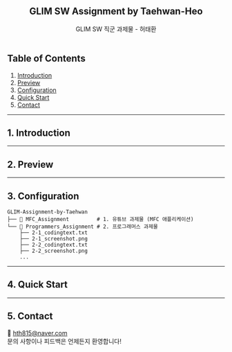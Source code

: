 <h2 align='center'>GLIM SW Assignment by Taehwan-Heo</h2>

<p align='center'>
GLIM SW 직군 과제물 - 허태환
<br><br>
</p>

## Table of Contents

1. [Introduction](#1-introduction)
2. [Preview](#2-preview)
3. [Configuration](#3-configuration)
4. [Quick Start](#4-quick-start)
5. [Contact](#5-contact)

---

## 1. Introduction

---

## 2. Preview

---

## 3. Configuration

```
GLIM-Assignment-by-Taehwan
├── 📁 MFC_Assignment         # 1. 유튜브 과제물 (MFC 애플리케이션)
└── 📁 Programmers_Assignment # 2. 프로그래머스 과제물
    ├── 2-1_codingtext.txt
    ├── 2-1_screenshot.png
    ├── 2-2_codingtext.txt
    ├── 2-2_screenshot.png
    ...
```

---

## 4. Quick Start

---

## 5. Contact

📧 hth815@naver.com <br>
문의 사항이나 피드백은 언제든지 환영합니다!
